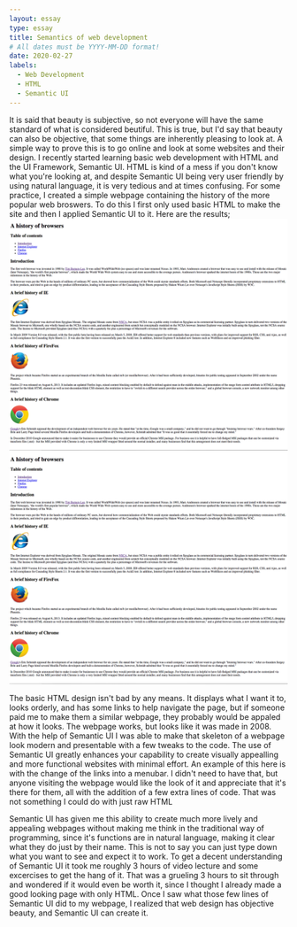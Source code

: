 ```yaml
---
layout: essay
type: essay
title: Semantics of web development
# All dates must be YYYY-MM-DD format!
date: 2020-02-27
labels:
  - Web Development
  - HTML
  - Semantic UI
---
```


It is said that beauty is subjective, so not everyone will have the same standard of what is considered beutiful. This is true, but I'd say that beauty can also be objective, that some things are inherently pleasing to look at. A simple way to prove this is to go online and look at some websites and their design. I recently started learning basic web development with HTML and the UI Framework, Semantic UI. HTML is kind of a mess if you don't know what you're looking at, and despite Semantic UI being very user friendly by using natural language, it is very tedious and at times confusing. For some practice, I created a simple webpage containing the history of the more popular web broswers. To do this I first only used basic HTML to make the site and then I applied Semantic UI to it. Here are the results;
<img class="ui medium left floated image" src="../images/browserhistory1.png">
<img class="ui medium left floated image" src="../images/browserhistory1.png">

The basic HTML design isn't bad by any means. It displays what I want it to, looks orderly, and has some links to help navigate the page, but if someone paid me to make them a similar webpage, they probably would be appaled at how it looks. The webpage works, but looks like it was made in 2008. With the help of Semantic UI I was able to make that skeleton of a webpage look modern and presentable with a few tweaks to the code. The use of Semantic UI greatly enhances your capability to create visually appealling and more functional websites with minimal effort. An example of this here is with the change of the links into a menubar. I didn't need to have that, but anyone visiting the webpage would like the look of it and appreciate that it's there for them, all with the addition of a few extra lines of code. That was not something I could do with just raw HTML

Semantic UI has given me this ability to create much more lively and appealing webpages without making me think in the traditional way of programming, since it's functions are in natural language, making it clear what they do just by their name. This is not to say you can just type down what you want to see and expect it to work. To get a decent understanding of Semantic UI it took me roughly 3 hours of video lecture and some excercises to get the hang of it. That was a grueling 3 hours to sit through and wondered if it would even be worth it, since I thought I already made a good looking page with only HTML. Once I saw what those few lines of Semantic UI did to my webpage, I realized that web design has objective beauty, and Semantic UI can create it.
